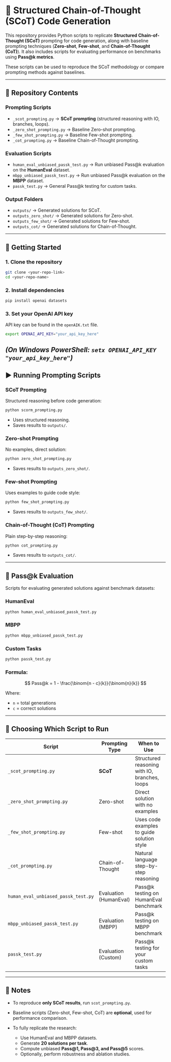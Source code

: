 
# 🧠 Structured Chain-of-Thought (SCoT) Code Generation

This repository provides Python scripts to replicate **Structured Chain-of-Thought (SCoT)** prompting for code generation, along with baseline prompting techniques (**Zero-shot**, **Few-shot**, and **Chain-of-Thought (CoT)**). It also includes scripts for evaluating performance on benchmarks using **Pass\@k metrics**.

These scripts can be used to reproduce the SCoT methodology or compare prompting methods against baselines.

---

## 📂 Repository Contents

### Prompting Scripts

* `_scot_prompting.py` → **SCoT prompting** (structured reasoning with IO, branches, loops).
* `_zero_shot_prompting.py` → Baseline Zero-shot prompting.
* `_few_shot_prompting.py` → Baseline Few-shot prompting.
* `_cot_prompting.py` → Baseline Chain-of-Thought prompting.

### Evaluation Scripts

* `human_eval_unbiased_passk_test.py` → Run unbiased Pass\@k evaluation on the **HumanEval** dataset.
* `mbpp_unbiased_passk_test.py` → Run unbiased Pass\@k evaluation on the **MBPP** dataset.
* `passk_test.py` → General Pass\@k testing for custom tasks.

### Output Folders

* `outputs/` → Generated solutions for SCoT.
* `outputs_zero_shot/` → Generated solutions for Zero-shot.
* `outputs_few_shot/` → Generated solutions for Few-shot.
* `outputs_cot/` → Generated solutions for Chain-of-Thought.

---

## 🚀 Getting Started

### 1. Clone the repository

```bash
git clone <your-repo-link>
cd <your-repo-name>
```

### 2. Install dependencies

```bash
pip install openai datasets
```

### 3. Set your OpenAI API key

API key can be found in the `openAIK.txt` file.

```bash
export OPENAI_API_KEY="your_api_key_here"
```

## *(On Windows PowerShell: `setx OPENAI_API_KEY "your_api_key_here"`)*

## ▶️ Running Prompting Scripts

### **SCoT Prompting**

Structured reasoning before code generation:

```bash
python scorm_prompting.py
```

* Uses structured reasoning.
* Saves results to `outputs/`.

### **Zero-shot Prompting**

No examples, direct solution:

```bash
python zero_shot_prompting.py
```

* Saves results to `outputs_zero_shot/`.

### **Few-shot Prompting**

Uses examples to guide code style:

```bash
python few_shot_prompting.py
```

* Saves results to `outputs_few_shot/`.

### **Chain-of-Thought (CoT) Prompting**

Plain step-by-step reasoning:

```bash
python cot_prompting.py
```

* Saves results to `outputs_cot/`.

---

## 🧪 Pass\@k Evaluation

Scripts for evaluating generated solutions against benchmark datasets:

### HumanEval

```bash
python human_eval_unbiased_passk_test.py
```

### MBPP

```bash
python mbpp_unbiased_passk_test.py
```

### Custom Tasks

```bash
python passk_test.py
```

### Formula:

$$
Pass@k = 1 - \frac{\binom{n - c}{k}}{\binom{n}{k}}
$$

Where:

* `n` = total generations
* `c` = correct solutions

---

## 🧭 Choosing Which Script to Run

| Script                              | Prompting Type         | When to Use                                   | Output Folder        |
| ----------------------------------- | ---------------------- | --------------------------------------------- | -------------------- |
| `_scot_prompting.py`                | **SCoT**               | Structured reasoning with IO, branches, loops | `outputs/`           |
| `_zero_shot_prompting.py`           | Zero-shot              | Direct solution with no examples              | `outputs_zero_shot/` |
| `_few_shot_prompting.py`            | Few-shot               | Uses code examples to guide solution style    | `outputs_few_shot/`  |
| `_cot_prompting.py`                 | Chain-of-Thought       | Natural language step-by-step reasoning       | `outputs_cot/`       |
| `human_eval_unbiased_passk_test.py` | Evaluation (HumanEval) | Pass\@k testing on HumanEval benchmark        | N/A                  |
| `mbpp_unbiased_passk_test.py`       | Evaluation (MBPP)      | Pass\@k testing on MBPP benchmark             | N/A                  |
| `passk_test.py`                     | Evaluation (Custom)    | Pass\@k testing for your custom tasks         | N/A                  |

---

## 📄 Notes

* To reproduce **only SCoT results**, run `scot_prompting.py`.
* Baseline scripts (Zero-shot, Few-shot, CoT) are **optional**, used for performance comparison.
* To fully replicate the research:

  * Use HumanEval and MBPP datasets.
  * Generate **20 solutions per task**.
  * Compute unbiased **Pass\@1, Pass\@3, and Pass\@5** scores.
  * Optionally, perform robustness and ablation studies.


